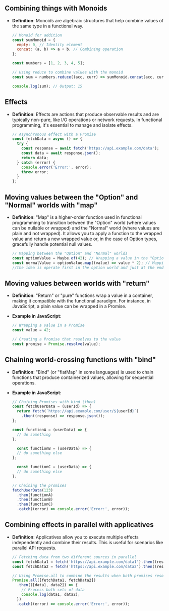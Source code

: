 ## Combining things with Monoids

- **Definition**: Monoids are algebraic structures that help combine values of the same type in a functional way.

  ```javascript
  // Monoid for addition
  const sumMonoid = {
    empty: 0, // Identity element
    concat: (a, b) => a + b, // Combining operation
  };

  const numbers = [1, 2, 3, 4, 5];
  
  // Using reduce to combine values with the monoid
  const sum = numbers.reduce((acc, curr) => sumMonoid.concat(acc, curr), sumMonoid.empty);
  
  console.log(sum); // Output: 15
  ```

## Effects

- **Definition**: Effects are actions that produce observable results and are typically non-pure, like I/O operations or network requests. In functional programming, it's essential to manage and isolate effects.

  ```javascript
  // Asynchronous effect with a Promise
  const fetchData = async () => {
    try {
      const response = await fetch('https://api.example.com/data');
      const data = await response.json();
      return data;
    } catch (error) {
      console.error('Error:', error);
      throw error;
    }
  };
  ```

## Moving values between the "Option" and "Normal" worlds with "map"

- **Definition**: "Map" is a higher-order function used in functional programming to transition between the "Option" world (where values can be nullable or wrapped) and the "Normal" world (where values are plain and not wrapped). It allows you to apply a function to the wrapped value and return a new wrapped value or, in the case of Option types, gracefully handle potential null values.

  ```javascript
  // Mapping between the "Option" and "Normal" worlds
  const optionValue = Maybe.of(42); // Wrapping a value in the "Option" world
  const normalValue = optionValue.map((value) => value * 2); // Mapping to the "Normal" world
  //the idea is operate first in the option world and just at the end go to normal world

  ```

## Moving values between worlds with "return"

- **Definition**: "Return" or "pure" functions wrap a value in a container, making it compatible with the functional paradigm. For instance, in JavaScript, a plain value can be wrapped in a Promise.

- **Example in JavaScript**:
  ```javascript
  // Wrapping a value in a Promise
  const value = 42;
  
  // Creating a Promise that resolves to the value
  const promise = Promise.resolve(value);
  ```

## Chaining world-crossing functions with "bind"

- **Definition**: "Bind" (or "flatMap" in some languages) is used to chain functions that produce containerized values, allowing for sequential operations.

- **Example in JavaScript**:
  ```javascript
  // Chaining Promises with bind (then)
  const fetchUserData = (userId) => {
    return fetch(`https://api.example.com/user/${userId}`)
      .then((response) => response.json());
  };
  
  const functionA = (userData) => {
    // do something
  };

    const functionB = (userData) => {
    // do something else
  };

    const functionC = (userData) => {
    // do something else
  };
  
  // Chaining the promises
  fetchUserData(123)
    .then(functionA)
    .then(functionB)
    .then(functionC)
    .catch((error) => console.error('Error:', error));
  ```

## Combining effects in parallel with applicatives

- **Definition**: Applicatives allow you to execute multiple effects independently and combine their results. This is useful for scenarios like parallel API requests.

  ```javascript
  // Fetching data from two different sources in parallel
  const fetchData1 = fetch('https://api.example.com/data1').then((response) => response.json());
  const fetchData2 = fetch('https://api.example.com/data2').then((response) => response.json());

  // Using Promise.all to combine the results when both promises resolve
  Promise.all([fetchData1, fetchData2])
    .then(([data1, data2]) => {
      // Process both sets of data
      console.log(data1, data2);
    })
    .catch((error) => console.error('Error:', error));
  ```